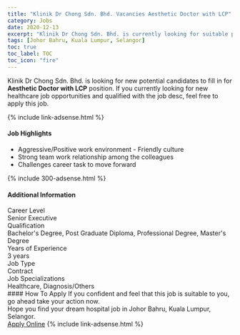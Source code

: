 ```yaml
---
title: "Klinik Dr Chong Sdn. Bhd. Vacancies Aesthetic Doctor with LCP" 
category: Jobs 
date: 2020-12-13 
excerpt: "Klinik Dr Chong Sdn. Bhd. is currently looking for suitable person to fill in the Aesthetic Doctor with LCP which positioned at Johor Bahru, Kuala Lumpur, Selangor" 
tags: [Johor Bahru, Kuala Lumpur, Selangor] 
toc: true 
toc_label: TOC 
toc_icon: "fire" 
--- 
```


<p>Klinik Dr Chong Sdn. Bhd. is looking for new potential candidates to fill in for <b>Aesthetic Doctor with LCP</b> position. If you currently looking for new healthcare job opportunities and qualified with the job desc, feel free to apply this job.
</p>{% include link-adsense.html %} 
<div><div><div><h4>Job Highlights</h4></div></div><div><ul><li><div><div><div><div></div></div></div><div><span>Aggressive/Positive work environment - Friendly culture</span></div></div></li><li><div><div><div><div></div></div></div><div><span>Strong team work relationship among the colleagues</span></div></div></li><li><div><div><div><div></div></div></div><div><span>Challenges career task to move forward</span></div></div></li></ul></div></div> 
{% include 300-adsense.html %} 
<div><div><div><h4>Additional Information</h4></div></div><div><div><div><div><div><div><div><div><span>Career Level</span></div></div><div><span>Senior Executive</span></div></div></div></div><div><div><div><div><div><span>Qualification</span></div></div><div><span>Bachelor's Degree, Post Graduate Diploma, Professional Degree, Master's Degree</span></div></div></div></div><div><div><div><div><div><span>Years of Experience</span></div></div><div><span>3 years</span></div></div></div></div><div><div><div><div><div><span>Job Type</span></div></div><div><span>Contract</span></div></div></div></div><div><div><div><div><div><span>Job Specializations</span></div></div><div><span>Healthcare, Diagnosis/Others</span></div></div></div></div></div></div></div></div> 
#### How To Apply 
If you confident and feel that this job is suitable to you, go ahead take your action now. <br/> 
Hope you find your dream hospital job in Johor Bahru, Kuala Lumpur, Selangor. <br/> 
<a href="https://www.jobstreet.com.my/en/job/aesthetic-doctor-with-lcp-4436222?jobId=jobstreet-my-job-4436222&sectionRank=16&token=0~a084069a-f693-48af-b7e9-fd8a2fd12166&fr=SRP%20View%20In%20New%20Ta" class="btn btn--warning" target="_blank" rel="nofollow noopenner">Apply Online</a> 
{% include link-adsense.html %} 